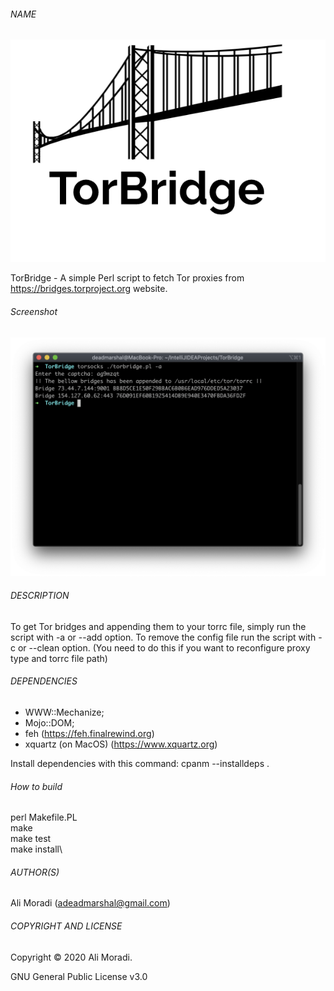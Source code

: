 ###### NAME

![TorBridge Icon](https://github.com/deadmarshal/TorBridge/raw/master/icon.png)

TorBridge - A simple Perl script to fetch Tor proxies from https://bridges.torproject.org website.

###### Screenshot

![Image of TorBridge](https://github.com/deadmarshal/TorBridge/blob/master/torbridge.png)

###### DESCRIPTION

To get Tor bridges and appending them to your torrc file, simply run the script with -a or --add option.
To remove the config file run the script with -c or --clean option. (You need to do this if you want to reconfigure proxy type and torrc file path)

###### DEPENDENCIES

* WWW::Mechanize;
* Mojo::DOM;
* feh (https://feh.finalrewind.org)
* xquartz (on MacOS) (https://www.xquartz.org)

Install dependencies with this command:
cpanm --installdeps .

###### How to build

perl Makefile.PL\
make\
make test\
make install\

###### AUTHOR(S)

Ali Moradi (adeadmarshal@gmail.com)

###### COPYRIGHT AND LICENSE

Copyright © 2020 Ali Moradi.

GNU General Public License v3.0

